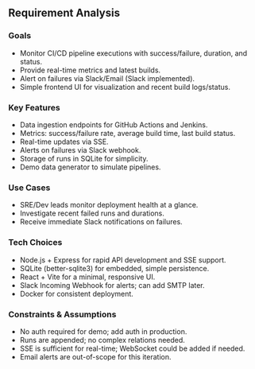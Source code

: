 ## Requirement Analysis

### Goals
- Monitor CI/CD pipeline executions with success/failure, duration, and status.
- Provide real-time metrics and latest builds.
- Alert on failures via Slack/Email (Slack implemented).
- Simple frontend UI for visualization and recent build logs/status.

### Key Features
- Data ingestion endpoints for GitHub Actions and Jenkins.
- Metrics: success/failure rate, average build time, last build status.
- Real-time updates via SSE.
- Alerts on failures via Slack webhook.
- Storage of runs in SQLite for simplicity.
- Demo data generator to simulate pipelines.

### Use Cases
- SRE/Dev leads monitor deployment health at a glance.
- Investigate recent failed runs and durations.
- Receive immediate Slack notifications on failures.

### Tech Choices
- Node.js + Express for rapid API development and SSE support.
- SQLite (better-sqlite3) for embedded, simple persistence.
- React + Vite for a minimal, responsive UI.
- Slack Incoming Webhook for alerts; can add SMTP later.
- Docker for consistent deployment.

### Constraints & Assumptions
- No auth required for demo; add auth in production.
- Runs are appended; no complex relations needed.
- SSE is sufficient for real-time; WebSocket could be added if needed.
- Email alerts are out-of-scope for this iteration.

